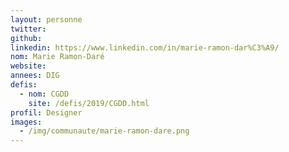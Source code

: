 ```yaml
---
layout: personne
twitter: 
github: 
linkedin: https://www.linkedin.com/in/marie-ramon-dar%C3%A9/
nom: Marie Ramon-Daré
website: 
annees: DIG
defis: 
  - nom: CGDD
    site: /defis/2019/CGDD.html
profil: Designer
images:
  - /img/communaute/marie-ramon-dare.png
---
```


